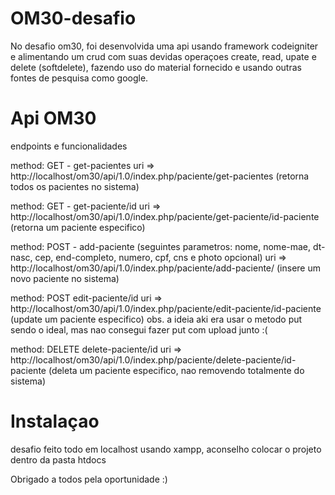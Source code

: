 # OM30-desafio

No desafio om30, foi desenvolvida uma api usando framework codeigniter e alimentando um crud com suas devidas operaçoes create, read, upate e delete (softdelete), fazendo uso do material fornecido e usando outras fontes de pesquisa como google.

# Api OM30
endpoints e funcionalidades

method: GET - get-pacientes uri => http://localhost/om30/api/1.0/index.php/paciente/get-pacientes (retorna todos os pacientes no sistema)

method: GET - get-paciente/id uri => http://localhost/om30/api/1.0/index.php/paciente/get-paciente/id-paciente (retorna um paciente especifico)

method: POST - add-paciente (seguintes parametros: nome, nome-mae, dt-nasc, cep, end-completo, numero, cpf, cns e photo opcional) uri => http://localhost/om30/api/1.0/index.php/paciente/add-paciente/ (insere um novo paciente no sistema)

method: POST edit-paciente/id uri => http://localhost/om30/api/1.0/index.php/paciente/edit-paciente/id-paciente (update um paciente especifico) obs. a ideia aki era usar o metodo put sendo o ideal, mas nao consegui fazer put com upload junto :(

method: DELETE delete-paciente/id uri => http://localhost/om30/api/1.0/index.php/paciente/delete-paciente/id-paciente (deleta um paciente especifico, nao removendo totalmente do sistema)

# Instalaçao
desafio feito todo em localhost usando xampp, aconselho colocar o projeto dentro da pasta htdocs

Obrigado a todos pela oportunidade :)
